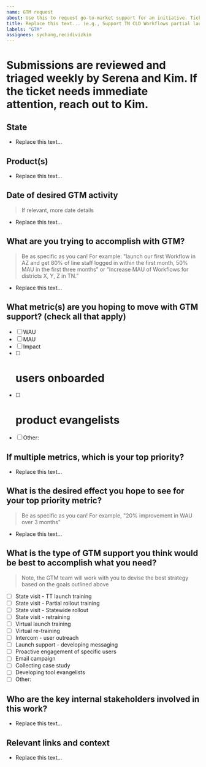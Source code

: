 ```yaml
---
name: GTM request
about: Use this to request go-to-market support for an initiative. Tickets are triaged weekly by Kim and Serena.
title: Replace this text... (e.g., Support TN CLD Workflows partial launch)
labels: "GTM"
assignees: sychang,recidivizkim
---
```


# Submissions are reviewed and triaged weekly by Serena and Kim. If the ticket needs immediate attention, reach out to Kim.

## State

- Replace this text...

## Product(s)

- Replace this text...

## Date of desired GTM activity

> If relevant, more date details

- Replace this text...

## What are you trying to accomplish with GTM?

> Be as specific as you can! For example: "launch our first Workflow in AZ and get 80% of line staff logged in within the first month, 50% MAU in the first three months” or “Increase MAU of Workflows for districts X, Y, Z in TN.”

- Replace this text...

## What metric(s) are you hoping to move with GTM support? (check all that apply)

- [ ] WAU
- [ ] MAU
- [ ] Impact
- [ ] # users onboarded
- [ ] # product evangelists
- [ ] Other:

## If multiple metrics, which is your top priority?

- Replace this text...

## What is the desired effect you hope to see for your top priority metric?

> Be as specific as you can! For example, "20% improvement in WAU over 3 months"

- Replace this text...

## What is the type of GTM support you think would be best to accomplish what you need?

> Note, the GTM team will work with you to devise the best strategy based on the goals outlined above

- [ ] State visit - TT launch training
- [ ] State visit - Partial rollout training
- [ ] State visit - Statewide rollout
- [ ] State visit - retraining
- [ ] Virtual launch training
- [ ] Virtual re-training
- [ ] Intercom - user outreach
- [ ] Launch support - developing messaging
- [ ] Proactive engagement of specific users
- [ ] Email campaign
- [ ] Collecting case study
- [ ] Developing tool evangelists
- [ ] Other:

## Who are the key internal stakeholders involved in this work?

- Replace this text...

## Relevant links and context

- Replace this text...
